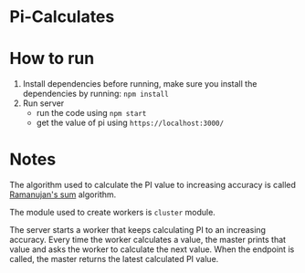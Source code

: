 # Pi-Calculates

# How to run

1. Install dependencies
    before running, make sure you install the dependencies by running:
    `npm install`
2. Run server
    - run the code using `npm start`
    - get the value of pi using `https://localhost:3000/`

# Notes

The algorithm used to calculate the PI value to increasing accuracy is called [Ramanujan's sum](https://crypto.stanford.edu/pbc/notes/pi/ramanujan.html) algorithm.

The module used to create workers is `cluster` module.

The server starts a worker that keeps calculating PI to an increasing accuracy. Every time the worker calculates a value, the master prints that value and asks the worker to calculate the next value.
When the endpoint is called, the master returns the latest calculated PI value.